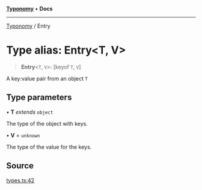 [**Typonomy**](../README.md) • **Docs**

***

[Typonomy](../globals.md) / Entry

# Type alias: Entry\<T, V\>

> **Entry**\<`T`, `V`\>: [keyof `T`, `V`]

A key:value pair from an object `T`

## Type parameters

• **T** *extends* `object`

The type of the object with keys.

• **V** = `unknown`

The type of the value for the keys.

## Source

[types.ts:42](https://github.com/softcraft-development/typonomy/blob/71207c5f8a51cd78ebdeff79293f44e522cae748/src/types.ts#L42)
